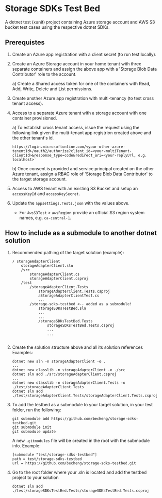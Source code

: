 # Storage SDKs Test Bed
A dotnet test (xunit) project containing Azure storage account and  AWS S3 bucket test cases using the respective dotnet SDKs.  

## Prerequistes
1. Create an Azure app registration with a client secret (to run test locally).
2. Create an Azure Storage account in your home tenant with three separate containers and assign the above app with a 'Storage Blob Data Contributor' role to the account.

   a) Create a Shared access token for one of the containers with Read, Add, Write, Delete and List permissions.
    
3. Create another Azure app registration with multi-tenancy (to test cross tenant access).
4. Access to a separate Azure tenant with a storage account with one container provisioned.
      
   a) To establish cross tenant access, issue the request using the following link given the multi-tenant app registrion created above and the other tenant's id.
       
    ```
    https://login.microsoftonline.com/<your-other-azure-tenentId>/oauth2/authorize?client_id=<your-multiTenant-clientId>&response_type=code&redirect_uri=<your-replyUrl, e.g. localhost>`
    ```

    b) Once consent is provided and service principal created on the other Azure tenant, assign a RBAC role of 'Storage Blob Data Contributor' to the target storage account. 

5. Access to AWS tenant with an existing S3 Bucket and setup an `accessKeyId` and `accessKeySecret`.

6. Update the `appsettings.Tests.json` with the values above.
    - For `AwsS3Test` > `awsRegion` provide an  official S3 region system names, e.g. `ca-central-1`.  

## How to include as a submodule to another dotnet solution

1. Recommended pathing of the target solution (example):

    ```
    / storageAdapterClient
        storageAdapterClient.sln
        /src
            storageAdapterClient.cs
            storageAdapterClient.csproj
        /test
            /storageAdapterClient.Tests
                storageAdapterClient.Tests.csproj
                aStorageAdapterClientTest.cs
                ...
            /storage-sdks-testbed <-- added as a submodule!
                storageSDKsTestBed.sln
                ...
                ...
                /storageSDKsTestBed.Tests 
                    storageSDKsTestBed.Tests.csproj
                    ...
                    ...
                
    ```
2. Create the solution structure above and all its solution references  Examples:
    ```
    dotnet new sln -n storageAdapterClient -o .
    ...
    dotnet new classlib -n storageAdapterClient -o ./src
    dotnet sln add ./src/storageAdapterClient.csproj
    ...
    dotnet new classlib -n storageAdapterClient.Tests -o ./test/storageAdapterClient.Tests
    dotnet sln add ./test/storageAdapterClient.Tests/storageAdapterClient.Tests.csproj
    ```
 
3. To add the testbed as a submodule to your target solution, in your test folder, run the following:
    ```
    git submodule add https://github.com/becheng/storage-sdks-testbed.git
    git submodule init
    git submodule update
    ```
    A new `.gitmodules` file will be created in the root with the submodule info.  Example:
    ```
    [submodule "test/storage-sdks-testbed"]
	path = test/storage-sdks-testbed
	url = https://github.com/becheng/storage-sdks-testbed.git
    ```

4. Go to the root folder where your .sln is located and add the testbed project to your solution 
    ```
    dotnet sln add ./test/storageSDKsTestBed.Tests/storageSDKsTestBed.Tests.csproj
    ```

